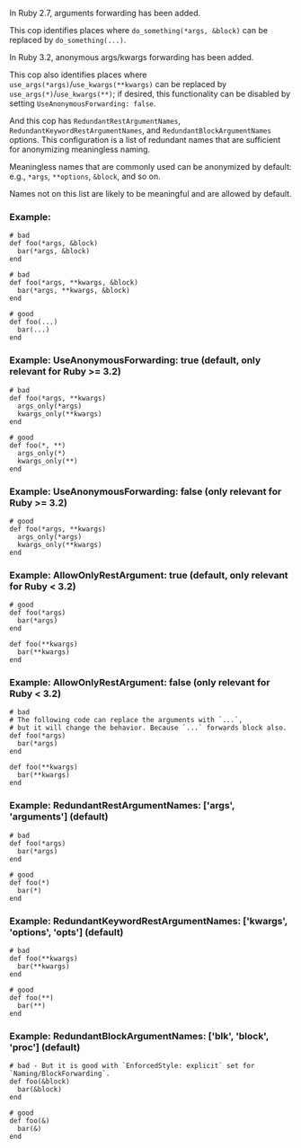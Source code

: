 In Ruby 2.7, arguments forwarding has been added.

This cop identifies places where `do_something(*args, &block)`
can be replaced by `do_something(...)`.

In Ruby 3.2, anonymous args/kwargs forwarding has been added.

This cop also identifies places where `use_args(*args)`/`use_kwargs(**kwargs)` can be
replaced by `use_args(*)`/`use_kwargs(**)`; if desired, this functionality can be disabled
by setting `UseAnonymousForwarding: false`.

And this cop has `RedundantRestArgumentNames`, `RedundantKeywordRestArgumentNames`,
and `RedundantBlockArgumentNames` options. This configuration is a list of redundant names
that are sufficient for anonymizing meaningless naming.

Meaningless names that are commonly used can be anonymized by default:
e.g., `*args`, `**options`, `&block`, and so on.

Names not on this list are likely to be meaningful and are allowed by default.

### Example:
    # bad
    def foo(*args, &block)
      bar(*args, &block)
    end

    # bad
    def foo(*args, **kwargs, &block)
      bar(*args, **kwargs, &block)
    end

    # good
    def foo(...)
      bar(...)
    end

### Example: UseAnonymousForwarding: true (default, only relevant for Ruby >= 3.2)
    # bad
    def foo(*args, **kwargs)
      args_only(*args)
      kwargs_only(**kwargs)
    end

    # good
    def foo(*, **)
      args_only(*)
      kwargs_only(**)
    end

### Example: UseAnonymousForwarding: false (only relevant for Ruby >= 3.2)
    # good
    def foo(*args, **kwargs)
      args_only(*args)
      kwargs_only(**kwargs)
    end

### Example: AllowOnlyRestArgument: true (default, only relevant for Ruby < 3.2)
    # good
    def foo(*args)
      bar(*args)
    end

    def foo(**kwargs)
      bar(**kwargs)
    end

### Example: AllowOnlyRestArgument: false (only relevant for Ruby < 3.2)
    # bad
    # The following code can replace the arguments with `...`,
    # but it will change the behavior. Because `...` forwards block also.
    def foo(*args)
      bar(*args)
    end

    def foo(**kwargs)
      bar(**kwargs)
    end

### Example: RedundantRestArgumentNames: ['args', 'arguments'] (default)
    # bad
    def foo(*args)
      bar(*args)
    end

    # good
    def foo(*)
      bar(*)
    end

### Example: RedundantKeywordRestArgumentNames: ['kwargs', 'options', 'opts'] (default)
    # bad
    def foo(**kwargs)
      bar(**kwargs)
    end

    # good
    def foo(**)
      bar(**)
    end

### Example: RedundantBlockArgumentNames: ['blk', 'block', 'proc'] (default)
    # bad - But it is good with `EnforcedStyle: explicit` set for `Naming/BlockForwarding`.
    def foo(&block)
      bar(&block)
    end

    # good
    def foo(&)
      bar(&)
    end
